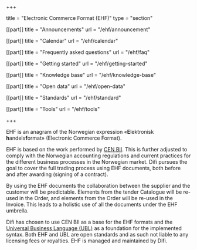 +++

title = "Electronic Commerce Format (EHF)"
type = "section"

[[part]]
title = "Announcements"
url = "/ehf/announcement"

[[part]]
title = "Calendar"
url = "/ehf/calendar"

[[part]]
title = "Frequently asked questions"
url = "/ehf/faq"

[[part]]
title = "Getting started"
url = "/ehf/getting-started"

[[part]]
title = "Knowledge base"
url = "/ehf/knowledge-base"

[[part]]
title = "Open data"
url = "/ehf/open-data"

[[part]]
title = "Standards"
url = "/ehf/standard"

[[part]]
title = "Tools"
url = "/ehf/tools"

+++

EHF is an anagram of the Norwegian expression «**E**lektronisk **h**andels**f**ormat» (Electronic Commerce Format).

EHF is based on the work performed by [CEN BII](http://www.cen.eu/cwa/bii/specs/). This is further adjusted to comply with the Norwegian accounting regulations and current practices for the different business processes in the Norwegian market. Difi pursues the goal to cover the full trading process using EHF documents, both before and after awarding (signing of a contract).

By using the EHF documents the collaboration between the supplier and the customer will be predictable. Elements from the tender Catalogue will be re-used in the Order, and elements from the Order will be re-used in the Invoice. This leads to a holistic use of all the documents under the EHF umbrella.

Difi has chosen to use CEN BII as a base for the EHF formats and the [Universal Business Language (UBL)](/ehf/standard/ubl/) as a foundation for the implemented syntax. Both EHF and UBL are open standards and as such not liable to any licensing fees or royalties. EHF is managed and maintained by Difi.